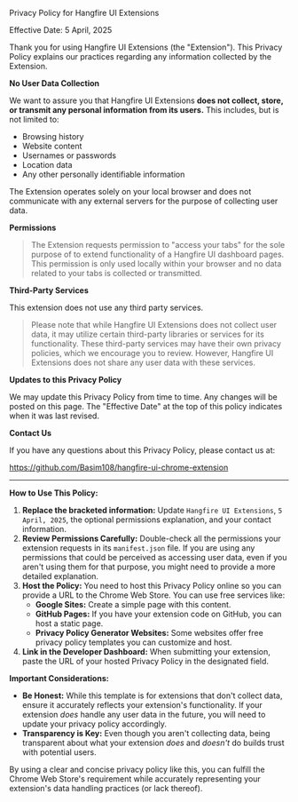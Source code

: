 Privacy Policy for Hangfire UI Extensions

Effective Date: 5 April, 2025

Thank you for using Hangfire UI Extensions (the "Extension"). This Privacy Policy explains our practices regarding any information collected by the Extension.

**No User Data Collection**

We want to assure you that Hangfire UI Extensions **does not collect, store, or transmit any personal information from its users.** This includes, but is not limited to:

* Browsing history
* Website content
* Usernames or passwords
* Location data
* Any other personally identifiable information

The Extension operates solely on your local browser and does not communicate with any external servers for the purpose of collecting user data.

**Permissions**

> The Extension requests permission to "access your tabs" for the sole purpose of to extend functionality of a Hangfire UI dashboard pages. This permission is only used locally within your browser and no data related to your tabs is collected or transmitted.

**Third-Party Services**

This extension does not use any third party services.

> Please note that while Hangfire UI Extensions does not collect user data, it may utilize certain third-party libraries or services for its functionality. These third-party services may have their own privacy policies, which we encourage you to review. However, Hangfire UI Extensions does not share any user data with these services.

**Updates to this Privacy Policy**

We may update this Privacy Policy from time to time. Any changes will be posted on this page. The "Effective Date" at the top of this policy indicates when it was last revised.

**Contact Us**

If you have any questions about this Privacy Policy, please contact us at:

https://github.com/Basim108/hangfire-ui-chrome-extension

---

**How to Use This Policy:**

1.  **Replace the bracketed information:** Update `Hangfire UI Extensions`, `5 April, 2025`, the optional permissions explanation, and your contact information.
2.  **Review Permissions Carefully:** Double-check all the permissions your extension requests in its `manifest.json` file. If you are using any permissions that could be perceived as accessing user data, even if you aren't using them for that purpose, you might need to provide a more detailed explanation.
3.  **Host the Policy:** You need to host this Privacy Policy online so you can provide a URL to the Chrome Web Store. You can use free services like:
    * **Google Sites:** Create a simple page with this content.
    * **GitHub Pages:** If you have your extension code on GitHub, you can host a static page.
    * **Privacy Policy Generator Websites:** Some websites offer free privacy policy templates you can customize and host.
4.  **Link in the Developer Dashboard:** When submitting your extension, paste the URL of your hosted Privacy Policy in the designated field.

**Important Considerations:**

* **Be Honest:** While this template is for extensions that don't collect data, ensure it accurately reflects your extension's functionality. If your extension *does* handle any user data in the future, you will need to update your privacy policy accordingly.
* **Transparency is Key:** Even though you aren't collecting data, being transparent about what your extension *does* and *doesn't* do builds trust with potential users.

By using a clear and concise privacy policy like this, you can fulfill the Chrome Web Store's requirement while accurately representing your extension's data handling practices (or lack thereof).